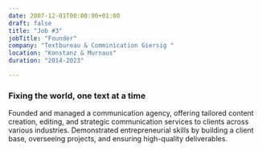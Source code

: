 ```yaml
---
date: 2007-12-01T00:00:00+01:00
draft: false
title: "Job #3"
jobTitle: "Founder"
company: "Textbureau & Comminication Giersig "
location: "Konstanz & Murnaus"
duration: "2014-2023"

---
```

### Fixing the world, one text at a time
Founded and managed a communication agency, offering tailored content creation, editing, and strategic communication services to clients across various industries. Demonstrated entrepreneurial skills by building a client base, overseeing projects, and ensuring high-quality deliverables.
